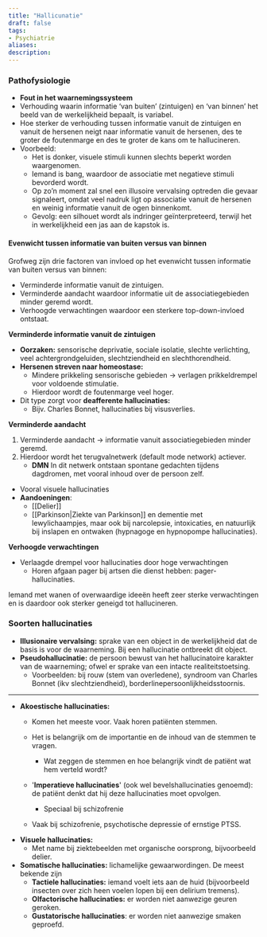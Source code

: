 ```yaml
---
title: "Hallicunatie"
draft: false
tags: 
- Psychiatrie
aliases: 
description: 
---
```


### Pathofysiologie

- **Fout in het waarnemingssysteem**
- Verhouding waarin informatie ‘van buiten’ (zintuigen) en ‘van binnen’ het beeld van de werkelijkheid bepaalt, is variabel.
- Hoe sterker de verhouding tussen informatie vanuit de zintuigen en vanuit de hersenen neigt naar informatie vanuit de hersenen, des te groter de foutenmarge en des te groter de kans om te hallucineren.
- Voorbeeld: 
	- Het is donker, visuele stimuli kunnen slechts beperkt worden waargenomen. 
	- Iemand is bang, waardoor de associatie met negatieve stimuli bevorderd wordt. 
	- Op zo’n moment zal snel een illusoire vervalsing optreden die gevaar signaleert, omdat veel nadruk ligt op associatie vanuit de hersenen en weinig informatie vanuit de ogen binnenkomt. 
	- Gevolg: een silhouet wordt als indringer geïnterpreteerd, terwijl het in werkelijkheid een jas aan de kapstok is.
	    

#### Evenwicht tussen informatie van buiten versus van binnen

Grofweg zijn drie factoren van invloed op het evenwicht tussen informatie van buiten versus van binnen: 

- Verminderde informatie vanuit de zintuigen.
- Verminderde aandacht waardoor informatie uit de associatiegebieden minder geremd wordt.
- Verhoogde verwachtingen waardoor een sterkere top-down-invloed ontstaat.

**Verminderde informatie vanuit de zintuigen**

- **Oorzaken:** sensorische deprivatie, sociale isolatie, slechte verlichting, veel achtergrondgeluiden, slechtziendheid en slechthorendheid.
- **Hersenen streven naar homeostase:**
    - Mindere prikkeling sensorische gebieden → verlagen prikkeldrempel voor voldoende stimulatie.
    - Hierdoor wordt de foutenmarge veel hoger.
- Dit type zorgt voor **deafferente hallucinaties:**
    - Bijv. Charles Bonnet, hallucinaties bij visusverlies.

**Verminderde aandacht**

1. Verminderde aandacht → informatie vanuit associatiegebieden minder geremd. 
2. Hierdoor wordt het terugvalnetwerk (default mode network) actiever.
    - **DMN**
        In dit netwerk ontstaan spontane gedachten tijdens dagdromen, met vooral inhoud over de persoon zelf.
- Vooral visuele hallucinaties
- **Aandoeningen**:
	- [[Delier]]
	- [[Parkinson|Ziekte van Parkinson]] en dementie met lewylichaampjes, maar ook bij narcolepsie, intoxicaties, en natuurlijk bij inslapen en ontwaken (hypnagoge en hypnopompe hallucinaties).

**Verhoogde verwachtingen**
- Verlaagde drempel voor hallucinaties door hoge verwachtingen
    - Horen afgaan pager bij artsen die dienst hebben: pager-hallucinaties.

Iemand met wanen of overwaardige ideeën heeft zeer sterke verwachtingen en is daardoor ook sterker geneigd tot hallucineren.

### Soorten hallucinaties

- **Illusionaire vervalsing:** sprake van een object in de werkelijkheid dat de basis is voor de waarneming. Bij een hallucinatie ontbreekt dit object.
- **Pseudohallucinatie:** de persoon bewust van het hallucinatoire karakter van de waarneming; ofwel er sprake van een intacte realiteitstoetsing.
    - Voorbeelden: bij rouw (stem van overledene), syndroom van Charles Bonnet (ikv slechtziendheid), borderlinepersoonlijkheidsstoornis.

---

- **Akoestische hallucinaties:**
    - Komen het meeste voor. Vaak horen patiënten stemmen.

    - Het is belangrijk om de importantie en de inhoud van de stemmen te vragen.
        - Wat zeggen de stemmen en hoe belangrijk vindt de patiënt wat hem verteld wordt?
    - '**Imperatieve hallucinaties**' (ook wel bevelshallucinaties genoemd): de patiënt denkt dat hij deze hallucinaties moet opvolgen.
	    - Speciaal bij schizofrenie
    - Vaak bij schizofrenie, psychotische depressie of ernstige PTSS.
- **Visuele hallucinaties:**
    - Met name bij ziektebeelden met organische oorsprong, bijvoorbeeld delier.
- **Somatische hallucinaties:** lichamelijke gewaarwordingen. De meest bekende zijn 
	- **Tactiele hallucinaties:** iemand voelt iets aan de huid (bijvoorbeeld insecten over zich heen voelen lopen bij een delirium tremens).
	- **Olfactorische hallucinaties:** er worden niet aanwezige geuren geroken.
	- **Gustatorische hallucinaties**: er worden niet aanwezige smaken geproefd.